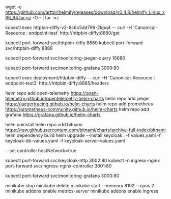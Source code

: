 wget -c https://github.com/arttor/helmify/releases/download/v0.4.8/helmify_Linux_x86_64.tar.gz -O - | tar -xz

kubectl exec httpbin-diffy-v2-6c6c5dd799-2kpq4 -- curl  -H 'Canonical-Resource : endpoint-test' http://httpbin-diffy:8880/get

kubectl port-forward svc/httpbin-diffy  8880
kubectl port-forward svc/httpbin-diffy  8888

kubectl port-forward svc/monitoring-jaeger-query 16686


kubectl port-forward svc/monitoring-grafana 3000:80

kubectl exec deployment/httpbin-diffy  -- curl  -H 'Canonical-Resource : endpoint-test3' http://httpbin-diffy:8885/headers


helm repo add open-telemetry https://open-telemetry.github.io/opentelemetry-helm-charts
helm repo add  jaeger https://jaegertracing.github.io/helm-charts
helm repo add  prometheus https://prometheus-community.github.io/helm-charts
helm repo add   grafana https://grafana.github.io/helm-charts



helm uninstall 
helm repo add bitnami https://raw.githubusercontent.com/bitnami/charts/archive-full-index/bitnami
helm dependency build
helm  upgrade --install keycloak . -f values.yaml -f keycloak-db-values.yaml -f keycloak-server-values.yaml

--set controller.hostNetwork=true


kubectl port-forward svc/keycloak-http 3002:80
kubectl -n ingress-nginx port-forward svc/ingress-nginx-controller 3001:80



kubectl port-forward svc/monitoring-grafana 3000:80


minikube stop
minikube delete
minikube start --memory 8192 --cpus 2
minikube addons enable metrics-server
minikube addons enable ingress